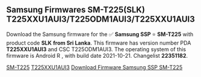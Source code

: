 <h2>Samsung Firmwares SM-T225(SLK) T225XXU1AUI3/T225ODM1AUI3/T225XXU1AUI3</h2>
Download the Samsung firmware for the ✅ <strong>Samsung SSP </strong> ⭐ <strong>SM-T225</strong> with product code <strong>SLK</strong> <strong> from Sri Lanka</strong>. This firmware has version number PDA <strong>T225XXU1AUI3</strong> and CSC T225ODM1AUI3. The operating system of this firmware is Android R , with build date 2021-10-21. Changelist <strong>22351182</strong>.


[SM-T225](https://samfirm.shop/samsung/model/SM-T225)
[T225XXU1AUI3](https://samfirm.shop/samsung/pda/T225XXU1AUI3)
[Download Firmware Samsung SSP SM-T225](https://samfirm.shop/samsung/firmware/466891)
